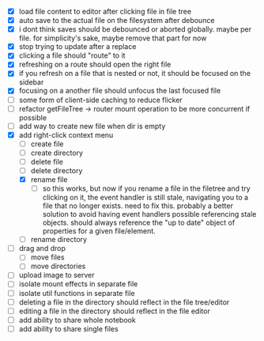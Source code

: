 - [x] load file content to editor after clicking file in file tree
- [x] auto save to the actual file on the filesystem after debounce
- [x] i dont think saves should be debounced or aborted globally. maybe per file. for simplicity's sake, maybe remove that part for now
- [x] stop trying to update after a replace
- [x] clicking a file should "route" to it
- [x] refreshing on a route should open the right file
- [x] if you refresh on a file that is nested or not, it should be focused on the sidebar
- [x] focusing on a another file should unfocus the last focused file
- [ ] some form of client-side caching to reduce flicker
- [ ] refactor getFileTree -> router mount operation to be more concurrent if possible
- [ ] add way to create new file when dir is empty
- [x] add right-click context menu
  - [ ] create file
  - [ ] create directory
  - [ ] delete file
  - [ ] delete directory
  - [x] rename file
    - [ ] so this works, but now if you rename a file in the filetree and try clicking on it, the event handler is still stale, navigating you to a file that no longer exists. need to fix this. probably a better solution to avoid having event handlers possible referencing stale objects. should always reference the "up to date" object of properties for a given file/element.
  - [ ] rename directory
- [ ] drag and drop
  - [ ] move files
  - [ ] move directories
- [ ] upload image to server
- [ ] isolate mount effects in separate file
- [ ] isolate util functions in separate file
- [ ] deleting a file in the directory should reflect in the file tree/editor
- [ ] editing a file in the directory should reflect in the file editor
- [ ] add ability to share whole notebook
- [ ] add ability to share single files
